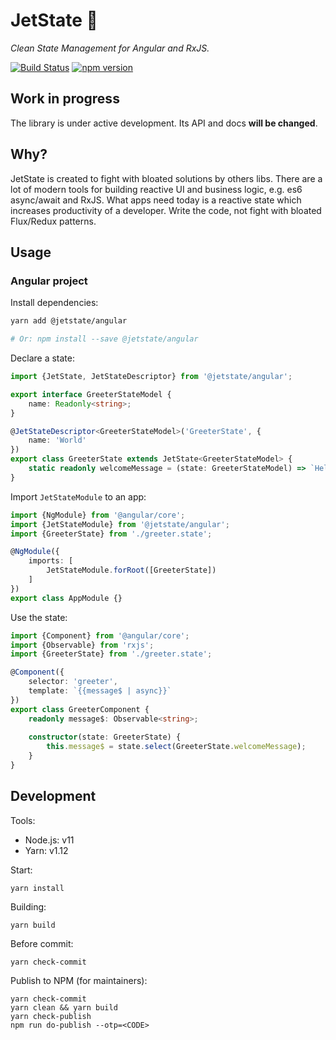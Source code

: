# JetState 🚀 

_Clean State Management for Angular and RxJS._

[![Build Status](https://travis-ci.org/mnasyrov/jetstate.svg?branch=master)](https://travis-ci.org/mnasyrov/jetstate)
[![npm version](https://badge.fury.io/js/%40jetstate%2Fcore.svg)](https://www.npmjs.com/@jetstate/core)


## Work in progress

The library is under active development. Its API and docs **will be changed**.


## Why?

JetState is created to fight with bloated solutions by others libs. There are a lot of modern tools for building reactive UI and business logic, e.g. es6 async/await and RxJS. What apps need today is a reactive state which increases productivity of a developer. Write the code, not fight with bloated Flux/Redux patterns. 


## Usage

### Angular project

Install dependencies:

```bash
yarn add @jetstate/angular

# Or: npm install --save @jetstate/angular
```
    

Declare a state:

```typescript
import {JetState, JetStateDescriptor} from '@jetstate/angular';

export interface GreeterStateModel {
    name: Readonly<string>;
}

@JetStateDescriptor<GreeterStateModel>('GreeterState', {
    name: 'World'
})
export class GreeterState extends JetState<GreeterStateModel> {
    static readonly welcomeMessage = (state: GreeterStateModel) => `Hello ${state.name}!`;
}
```


Import `JetStateModule` to an app:

```typescript
import {NgModule} from '@angular/core';
import {JetStateModule} from '@jetstate/angular';
import {GreeterState} from './greeter.state';

@NgModule({
    imports: [
        JetStateModule.forRoot([GreeterState])
    ]
})
export class AppModule {}
``` 


Use the state:

```typescript
import {Component} from '@angular/core';
import {Observable} from 'rxjs';
import {GreeterState} from './greeter.state';

@Component({
    selector: 'greeter',
    template: `{{message$ | async}}`
})
export class GreeterComponent {
    readonly message$: Observable<string>;
    
    constructor(state: GreeterState) {
        this.message$ = state.select(GreeterState.welcomeMessage); 
    }
}
```


## Development

Tools:

* Node.js: v11
* Yarn: v1.12


Start:

    yarn install
    
    
Building:

    yarn build
    
    
Before commit:
    
    yarn check-commit
    
    
Publish to NPM (for maintainers):

    yarn check-commit
    yarn clean && yarn build
    yarn check-publish
    npm run do-publish --otp=<CODE>

